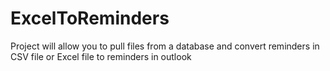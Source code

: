 # ExcelToReminders
Project will allow you to pull files from a database and convert reminders in CSV file or Excel file to reminders in outlook

